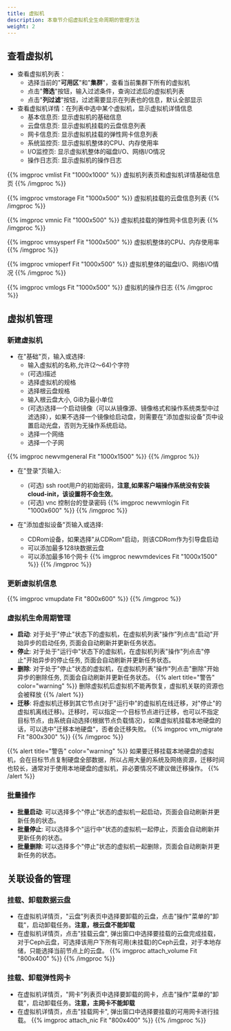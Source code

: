 ```yaml
---
title: 虚拟机
description: 本章节介绍虚拟机全生命周期的管理方法
weight: 2
---
```


## 查看虚拟机

* 查看虚拟机列表：
  * 选择当前的"**可用区**"和"**集群**"，查看当前集群下所有的虚拟机
  * 点击"**筛选**"按钮，输入过滤条件，查询过滤后的虚拟机列表
  * 点击"**列过滤**"按钮，过滤需要显示在列表也的信息，默认全部显示
* 查看虚拟机详情：在列表中选中某个虚拟机，显示虚拟机详情信息
  * 基本信息页: 显示虚拟机的基础信息 
  * 云盘信息页: 显示虚拟机挂载的云盘信息列表
  * 网卡信息页: 显示虚拟机挂载的弹性网卡信息列表
  * 系统监控页: 显示虚拟机整体的CPU、内存使用率
  * I/O监控页: 显示虚拟机整体的磁盘I/O、网络I/O情况
  * 操作日志页: 显示虚拟机的操作日志

{{% imgproc vmlist Fit "1000x1000" %}}
虚拟机列表页和虚拟机详情基础信息页
{{% /imgproc %}}

{{% imgproc vmstorage Fit "1000x500" %}}
虚拟机挂载的云盘信息列表
{{% /imgproc %}}

{{% imgproc vmnic Fit "1000x500" %}}
虚拟机挂载的弹性网卡信息列表
{{% /imgproc %}}

{{% imgproc vmsysperf Fit "1000x500" %}}
虚拟机整体的CPU、内存使用率
{{% /imgproc %}}

{{% imgproc vmioperf Fit "1000x500" %}}
虚拟机整体的磁盘I/O、网络I/O情况
{{% /imgproc %}}

{{% imgproc vmlogs Fit "1000x500" %}}
虚拟机的操作日志
{{% /imgproc %}}

## 虚拟机管理

### 新建虚拟机
* 在"基础"页，输入或选择:
  * 输入虚拟机的名称,允许(2～64)个字符
  * (可选)描述
  * 选择虚拟机的规格
  * 选择根云盘规格
  * 输入根云盘大小, GiB为最小单位
  * (可选)选择一个启动镜像（可以从镜像源、镜像格式和操作系统类型中过滤选择），如果不选择一个镜像给启动盘，则需要在"添加虚拟设备"页中设置启动光盘，否则为无操作系统启动。
  * 选择一个网络
  * 选择一个子网 

{{% imgproc newvmgeneral Fit "1000x1500" %}}
{{% /imgproc %}}

* 在"登录"页输入:
  * (可选) ssh root用户的初始密码，**注意,如果客户端操作系统没有安装cloud-init，该设置将不会生效**。
  * (可选) vnc 控制台的登录密码
{{% imgproc newvmlogin Fit "1000x600" %}}
{{% /imgproc %}}

* 在"添加虚拟设备"页输入或选择:
  * CDRom设备，如果选择"从CDRom"启动，则该CDRom作为引导盘启动
  * 可以添加最多128块数据云盘
  * 可以添加最多16个网卡
{{% imgproc newvmdevices Fit "1000x1500" %}}
{{% /imgproc %}}

### 更新虚拟机信息

{{% imgproc vmupdate Fit "800x600" %}}
{{% /imgproc %}}

### 虚拟机生命周期管理

* **启动**: 对于处于"停止"状态下的虚拟机，在虚拟机列表"操作"列点击"启动"开始异步的启动任务, 页面会自动刷新并更新任务状态。
* **停止**: 对于处于"运行中"状态下的虚拟机，在虚拟机列表"操作"列点击"停止"开始异步的停止任务, 页面会自动刷新并更新任务状态。
* **删除**: 对于处于"停止"状态的虚拟机，在虚拟机列表"操作"列点击"删除"开始异步的删除任务, 页面会自动刷新并更新任务状态。
{{% alert title="警告" color="warning" %}}
删除虚拟机后虚拟机不能再恢复，虚拟机关联的资源也会被释放
{{% /alert %}}
* **迁移**: 将虚拟机迁移到其它节点(对于"运行中"的虚拟机在线迁移，对"停止"的虚拟机离线迁移)。迁移时，可以指定一个目标节点进行迁移，也可以不指定目标节点，由系统自动选择(根据节点负载情况)，如果虚拟机挂载本地硬盘的话，可以选中"迁移本地硬盘"，否者会迁移失败。
{{% imgproc vm_migrate Fit "800x300" %}}
{{% /imgproc %}}

{{% alert title="警告" color="warning" %}}
如果要迁移挂载本地硬盘的虚拟机，会在目标节点复制硬盘全部数据，所以占用大量的系统及网络资源，迁移时间也较长，通常对于使用本地硬盘的虚拟机，非必要情况不建议做迁移操作。
{{% /alert %}}

### 批量操作

* **批量启动**: 可以选择多个"停止"状态的虚拟机一起启动，页面会自动刷新并更新任务的状态。
* **批量停止**: 可以选择多个"运行中"状态的虚拟机一起停止，页面会自动刷新并更新任务的状态。
* **批量删除**: 可以选择多个"停止"状态的虚拟机一起删除，页面会自动刷新并更新任务的状态。

## 关联设备的管理

### 挂载、卸载数据云盘
* 在虚拟机详情页，"云盘"列表页中选择要卸载的云盘，点击"操作"菜单的"卸载"，启动卸载任务。**注意，根云盘不能卸载**
* 在虚拟机详情页，点击"挂载云盘", 弹出窗口中选择要挂载的云盘完成挂载，对于Ceph云盘，可选择该用户下所有可用(未挂载)的Ceph云盘，对于本地存储，只能选择当前节点上的云盘。
{{% imgproc attach_volume Fit "800x400" %}}
{{% /imgproc %}}

### 挂载、卸载弹性网卡
* 在虚拟机详情页，"网卡"列表页中选择要卸载的网卡，点击"操作"菜单的"卸载"，启动卸载任务。**注意，主网卡不能卸载**
* 在虚拟机详情页，点击"挂载网卡", 弹出窗口中选择要挂载的可用网卡进行挂载。
{{% imgproc attach_nic Fit "800x400" %}}
{{% /imgproc %}}